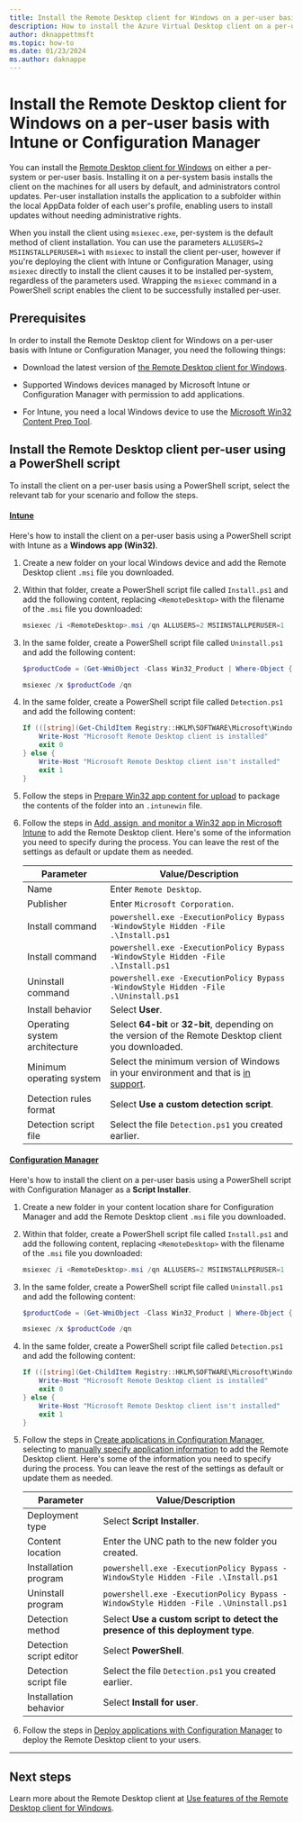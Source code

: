 ```yaml
---
title: Install the Remote Desktop client for Windows on a per-user basis with Intune or Configuration Manager - Azure
description: How to install the Azure Virtual Desktop client on a per-user basis with Intune or Configuration Manager.
author: dknappettmsft
ms.topic: how-to
ms.date: 01/23/2024
ms.author: daknappe
---
```


# Install the Remote Desktop client for Windows on a per-user basis with Intune or Configuration Manager

You can install the [Remote Desktop client for Windows](./users/connect-windows.md) on either a per-system or per-user basis. Installing it on a per-system basis installs the client on the machines for all users by default, and administrators control updates. Per-user installation installs the application to a subfolder within the local AppData folder of each user's profile, enabling users to install updates without needing administrative rights.

When you install the client using `msiexec.exe`, per-system is the default method of client installation. You can use the parameters `ALLUSERS=2 MSIINSTALLPERUSER=1` with `msiexec` to install the client per-user, however if you're deploying the client with Intune or Configuration Manager, using `msiexec` directly to install the client causes it to be installed per-system, regardless of the parameters used. Wrapping the `msiexec` command in a PowerShell script enables the client to be successfully installed per-user.

## Prerequisites

In order to install the Remote Desktop client for Windows on a per-user basis with Intune or Configuration Manager, you need the following things:

- Download the latest version of [the Remote Desktop client for Windows](./users/connect-windows.md?toc=/azure/virtual-desktop/toc.json&bc=/azure/virtual-desktop/breadcrumb/toc.json).

- Supported Windows devices managed by Microsoft Intune or Configuration Manager with permission to add applications.

- For Intune, you need a local Windows device to use the [Microsoft Win32 Content Prep Tool](https://github.com/Microsoft/Microsoft-Win32-Content-Prep-Tool).

## Install the Remote Desktop client per-user using a PowerShell script

To install the client on a per-user basis using a PowerShell script, select the relevant tab for your scenario and follow the steps.

#### [Intune](#tab/intune)

Here's how to install the client on a per-user basis using a PowerShell script with Intune as a **Windows app (Win32)**.

1. Create a new folder on your local Windows device and add the Remote Desktop client `.msi` file you downloaded.

1. Within that folder, create a PowerShell script file called `Install.ps1` and add the following content, replacing `<RemoteDesktop>` with the filename of the `.msi` file you downloaded:

   ```powershell
   msiexec /i <RemoteDesktop>.msi /qn ALLUSERS=2 MSIINSTALLPERUSER=1
   ```

1. In the same folder, create a PowerShell script file called `Uninstall.ps1` and add the following content:

   ```powershell
   $productCode = (Get-WmiObject -Class Win32_Product | Where-Object {$_.Name -eq 'Remote Desktop' -and $_.Vendor -eq 'Microsoft Corporation'}).IdentifyingNumber

   msiexec /x $productCode /qn
   ```

1. In the same folder, create a PowerShell script file called `Detection.ps1` and add the following content:

   ```powershell
   If (([string](Get-ChildItem Registry::HKLM\SOFTWARE\Microsoft\Windows\CurrentVersion\Uninstall | Where-Object {$_.GetValue('DisplayName') -eq 'Remote Desktop'})) -and (Get-WmiObject -Class Win32_Product | Where-Object {$_.Name -eq 'Remote Desktop' -and $_.Vendor -eq 'Microsoft Corporation'})) {
       Write-Host "Microsoft Remote Desktop client is installed"
       exit 0
   } else {
       Write-Host "Microsoft Remote Desktop client isn't installed"
       exit 1
   }
   ```

1. Follow the steps in [Prepare Win32 app content for upload](/mem/intune/apps/apps-win32-prepare) to package the contents of the folder into an `.intunewin` file.

1. Follow the steps in [Add, assign, and monitor a Win32 app in Microsoft Intune](/mem/intune/apps/apps-win32-add) to add the Remote Desktop client. Here's some of the information you need to specify during the process. You can leave the rest of the settings as default or update them as needed.

   | Parameter | Value/Description |
   |--|--|
   | Name | Enter `Remote Desktop`. |
   | Publisher | Enter `Microsoft Corporation`. |
   | Install command | `powershell.exe -ExecutionPolicy Bypass -WindowStyle Hidden -File .\Install.ps1` |
   | Install command | `powershell.exe -ExecutionPolicy Bypass -WindowStyle Hidden -File .\Install.ps1` |
   | Uninstall command | `powershell.exe -ExecutionPolicy Bypass -WindowStyle Hidden -File .\Uninstall.ps1` |
   | Install behavior | Select **User**. |
   | Operating system architecture | Select **64-bit** or **32-bit**, depending on the version of the Remote Desktop client you downloaded. |
   | Minimum operating system | Select the minimum version of Windows in your environment and that is [in support](/lifecycle/products/). |
   | Detection rules format | Select **Use a custom detection script**. |
   | Detection script file | Select the file `Detection.ps1` you created earlier. |

#### [Configuration Manager](#tab/configmgr)

Here's how to install the client on a per-user basis using a PowerShell script with Configuration Manager as a **Script Installer**.

1. Create a new folder in your content location share for Configuration Manager and add the Remote Desktop client `.msi` file you downloaded.

1. Within that folder, create a PowerShell script file called `Install.ps1` and add the following content, replacing `<RemoteDesktop>` with the filename of the `.msi` file you downloaded:

   ```powershell
   msiexec /i <RemoteDesktop>.msi /qn ALLUSERS=2 MSIINSTALLPERUSER=1
   ```

1. In the same folder, create a PowerShell script file called `Uninstall.ps1` and add the following content:

   ```powershell
   $productCode = (Get-WmiObject -Class Win32_Product | Where-Object {$_.Name -eq 'Remote Desktop' -and $_.Vendor -eq 'Microsoft Corporation'}).IdentifyingNumber

   msiexec /x $productCode /qn
   ```

1. In the same folder, create a PowerShell script file called `Detection.ps1` and add the following content:

   ```powershell
   If (([string](Get-ChildItem Registry::HKLM\SOFTWARE\Microsoft\Windows\CurrentVersion\Uninstall | Where-Object {$_.GetValue('DisplayName') -eq 'Remote Desktop'})) -and (Get-WmiObject -Class Win32_Product | Where-Object {$_.Name -eq 'Remote Desktop' -and $_.Vendor -eq 'Microsoft Corporation'})) {
       Write-Host "Microsoft Remote Desktop client is installed"
       exit 0
   } else {
       Write-Host "Microsoft Remote Desktop client isn't installed"
       exit 1
   }
   ```

1. Follow the steps in [Create applications in Configuration Manager](/mem/configmgr/apps/deploy-use/create-applications), selecting to [manually specify application information](/mem/configmgr/apps/deploy-use/create-applications#bkmk_manual-app) to add the Remote Desktop client. Here's some of the information you need to specify during the process. You can leave the rest of the settings as default or update them as needed.

   | Parameter | Value/Description |
   |--|--|
   | Deployment type | Select **Script Installer**. |
   | Content location | Enter the UNC path to the new folder you created. |
   | Installation program | `powershell.exe -ExecutionPolicy Bypass -WindowStyle Hidden -File .\Install.ps1` |
   | Uninstall program | `powershell.exe -ExecutionPolicy Bypass -WindowStyle Hidden -File .\Uninstall.ps1` |
   | Detection method | Select **Use a custom script to detect the presence of this deployment type**. |
   | Detection script editor | Select **PowerShell**. |
   | Detection script file | Select the file `Detection.ps1` you created earlier. |
   | Installation behavior | Select **Install for user**. |

1. Follow the steps in [Deploy applications with Configuration Manager](/mem/configmgr/apps/deploy-use/deploy-applications) to deploy the Remote Desktop client to your users.

---

## Next steps

Learn more about the Remote Desktop client at [Use features of the Remote Desktop client for Windows](./users/client-features-windows.md?toc=/azure/virtual-desktop/toc.json&bc=/azure/virtual-desktop/breadcrumb/toc.json).
